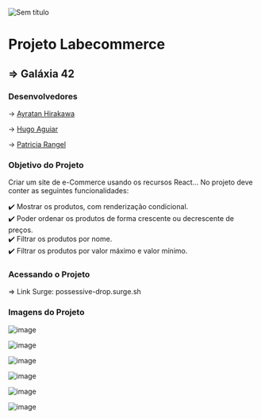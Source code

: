 ![Sem título](https://user-images.githubusercontent.com/86810734/135693933-1f3537e4-ae59-4a63-953b-ab82709179ee.png)

# Projeto Labecommerce
## => Galáxia 42

### Desenvolvedores

-> [Ayratan Hirakawa](https://github.com/Ayratan)

-> [Hugo Aguiar](https://github.com/hugoaguiar87)

-> [Patricia Rangel](https://github.com/PatriciaRGSacramento)


### Objetivo do Projeto

Criar um site de e-Commerce usando os recursos React... No projeto deve conter as seguintes funcionalidades:

✔️ Mostrar os produtos, com renderização condicional. <br>
✔️ Poder ordenar os produtos de forma crescente ou decrescente de preços. <br>
✔️ Filtrar os produtos por nome. <br>
✔️ Filtrar os produtos por valor máximo e valor mínimo.

### Acessando o Projeto

=> Link Surge: possessive-drop.surge.sh



### Imagens do Projeto

![image](https://user-images.githubusercontent.com/86965625/135784381-8817645d-b2e6-477a-99eb-a7025ef2a463.png)

![image](https://user-images.githubusercontent.com/86965625/135784389-e4212a9a-c904-4669-b616-7e152bd81eed.png)

![image](https://user-images.githubusercontent.com/86965625/135784397-466a1985-486a-4ab8-8dc5-b3b516a72ae2.png)

![image](https://user-images.githubusercontent.com/86965625/135784412-55fc6999-5a22-4afe-b8cf-1e28b120e163.png)

![image](https://user-images.githubusercontent.com/86965625/135784419-c48d8d64-27e1-4047-bb8b-23700e4c5ed1.png)

![image](https://user-images.githubusercontent.com/86965625/135784439-878547cb-b81a-497c-8940-b6eb5a3d9c40.png)








